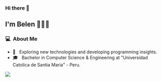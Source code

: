 


### Hi there 👋

## I'm Belen 👩🏻‍💻

### 💻 &nbsp;About Me 

- 🤔 &nbsp; Exploring new technologies and developing programming insights.
- 🎓 &nbsp; Bachelor in  Computer Science & Engineering at "Universidad Catolica de Santia Maria" - Peru.
  

<p> <img src="https://komarev.com/ghpvc/?username=anabelena"> </p>
